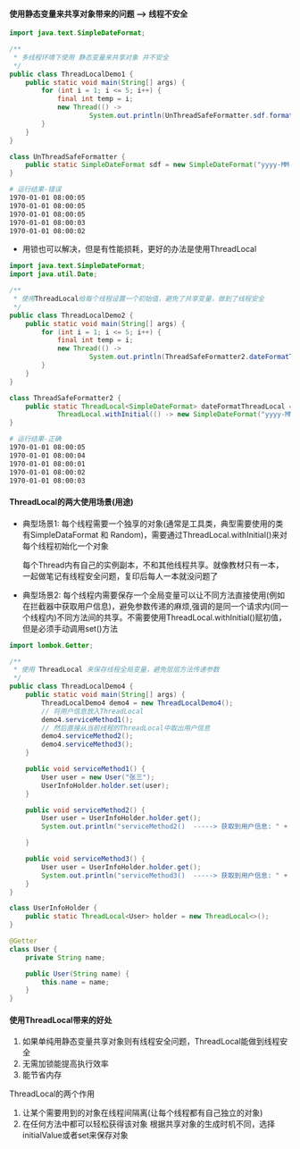 #### 使用静态变量来共享对象带来的问题  --> 线程不安全

```java
import java.text.SimpleDateFormat;

/**
 * 多线程环境下使用 静态变量来共享对象 并不安全
 */
public class ThreadLocalDemo1 {
    public static void main(String[] args) {
        for (int i = 1; i <= 5; i++) {
            final int temp = i;
            new Thread(() ->
                    System.out.println(UnThreadSafeFormatter.sdf.format(temp * 1000))).start();
        }
    }
}

class UnThreadSafeFormatter {
    public static SimpleDateFormat sdf = new SimpleDateFormat("yyyy-MM-dd hh:mm:ss");
}
```

```bash
# 运行结果-错误
1970-01-01 08:00:05
1970-01-01 08:00:05
1970-01-01 08:00:05
1970-01-01 08:00:03
1970-01-01 08:00:02
```

* 用锁也可以解决，但是有性能损耗，更好的办法是使用ThreadLocal

```java
import java.text.SimpleDateFormat;
import java.util.Date;

/**
 * 使用ThreadLocal给每个线程设置一个初始值，避免了共享变量，做到了线程安全
 */
public class ThreadLocalDemo2 {
    public static void main(String[] args) {
        for (int i = 1; i <= 5; i++) {
            final int temp = i;
            new Thread(() ->
                    System.out.println(ThreadSafeFormatter2.dateFormatThreadLocal.get().format(new Date(temp * 1000)))).start();
        }
    }
}

class ThreadSafeFormatter2 {
    public static ThreadLocal<SimpleDateFormat> dateFormatThreadLocal =
            ThreadLocal.withInitial(() -> new SimpleDateFormat("yyyy-MM-dd hh:mm:ss"));
}
```

```bash
# 运行结果-正确
1970-01-01 08:00:05
1970-01-01 08:00:04
1970-01-01 08:00:01
1970-01-01 08:00:02
1970-01-01 08:00:03
```

#### ThreadLocal的两大使用场景(用途)

* 典型场景1: 每个线程需要一个独享的对象(通常是工具类，典型需要使用的类有SimpleDataFormat 和 Random)，需要通过ThreadLocal.withInitial()来对每个线程初始化一个对象

  每个Thread内有自己的实例副本，不和其他线程共享。就像教材只有一本，一起做笔记有线程安全问题，复印后每人一本就没问题了

* 典型场景2: 每个线程内需要保存一个全局变量可以让不同方法直接使用(例如在拦截器中获取用户信息)，避免参数传递的麻烦,强调的是同一个请求内(同一个线程内)不同方法间的共享。不需要使用ThreadLocal.withInitial()赋初值，但是必须手动调用set()方法

```java
import lombok.Getter;

/**
 * 使用 ThreadLocal 来保存线程全局变量，避免层层方法传递参数
 */
public class ThreadLocalDemo4 {
    public static void main(String[] args) {
        ThreadLocalDemo4 demo4 = new ThreadLocalDemo4();
        // 将用户信息放入ThreadLocal
        demo4.serviceMethod1();
        // 然后直接从当前线程的ThreadLocal中取出用户信息
        demo4.serviceMethod2();
        demo4.serviceMethod3();
    }

    public void serviceMethod1() {
        User user = new User("张三");
        UserInfoHolder.holder.set(user);
    }

    public void serviceMethod2() {
        User user = UserInfoHolder.holder.get();
        System.out.println("serviceMethod2()  -----> 获取到用户信息: " + user.getName());

    }

    public void serviceMethod3() {
        User user = UserInfoHolder.holder.get();
        System.out.println("serviceMethod3()  -----> 获取到用户信息: " + user.getName());
    }
}

class UserInfoHolder {
    public static ThreadLocal<User> holder = new ThreadLocal<>();
}

@Getter
class User {
    private String name;

    public User(String name) {
        this.name = name;
    }
}
```

#### 使用ThreadLocal带来的好处

1. 如果单纯用静态变量共享对象则有线程安全问题，ThreadLocal能做到线程安全
2. 无需加锁能提高执行效率
3. 能节省内存

ThreadLocal的两个作用
1. 让某个需要用到的对象在线程间隔离(让每个线程都有自己独立的对象)
2. 在任何方法中都可以轻松获得该对象
根据共享对象的生成时机不同，选择initialValue或者set来保存对象